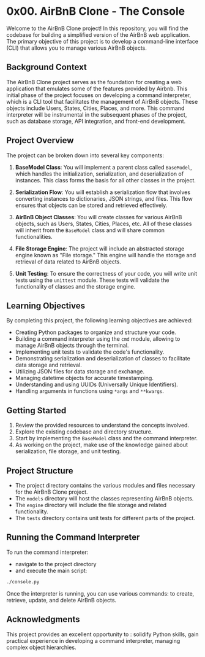 # 0x00. AirBnB Clone - The Console

Welcome to the AirBnB Clone project! In this repository, you will find the codebase for building a simplified version of the AirBnB web application. The primary objective of this project is to develop a command-line interface (CLI) that allows you to manage various AirBnB objects.

## Background Context

The AirBnB Clone project serves as the foundation for creating a web application that emulates some of the features provided by Airbnb. This initial phase of the project focuses on developing a command interpreter, which is a CLI tool that facilitates the management of AirBnB objects. These objects include Users, States, Cities, Places, and more. This command interpreter will be instrumental in the subsequent phases of the project, such as database storage, API integration, and front-end development.

## Project Overview

The project can be broken down into several key components:

1. **BaseModel Class**: You will implement a parent class called `BaseModel`, which handles the initialization, serialization, and deserialization of instances. This class forms the basis for all other classes in the project.

2. **Serialization Flow**: You will establish a serialization flow that involves converting instances to dictionaries, JSON strings, and files. This flow ensures that objects can be stored and retrieved effectively.

3. **AirBnB Object Classes**: You will create classes for various AirBnB objects, such as Users, States, Cities, Places, etc. All of these classes will inherit from the `BaseModel` class and will share common functionalities.

4. **File Storage Engine**: The project will include an abstracted storage engine known as "File storage." This engine will handle the storage and retrieval of data related to AirBnB objects.

5. **Unit Testing**: To ensure the correctness of your code, you will write unit tests using the `unittest` module. These tests will validate the functionality of classes and the storage engine.

## Learning Objectives

By completing this project, the following learning objectives are achieved:

- Creating Python packages to organize and structure your code.
- Building a command interpreter using the `cmd` module, allowing to manage AirBnB objects through the terminal.
- Implementing unit tests to validate the code's functionality.
- Demonstrating serialization and deserialization of classes to facilitate data storage and retrieval.
- Utilizing JSON files for data storage and exchange.
- Managing datetime objects for accurate timestamping.
- Understanding and using UUIDs (Universally Unique Identifiers).
- Handling arguments in functions using `*args` and `**kwargs`.

## Getting Started

1. Review the provided resources to understand the concepts involved.
2. Explore the existing codebase and directory structure.
3. Start by implementing the `BaseModel` class and the command interpreter.
4. As working on the project, make use of the knowledge gained about serialization, file storage, and unit testing.
## Project Structure

- The project directory contains the various modules and files necessary for the AirBnB Clone project.
- The `models` directory will host the classes representing AirBnB objects.
- The `engine` directory will include the file storage and related functionality.
- The `tests` directory contains unit tests for different parts of the project.

## Running the Command Interpreter

To run the command interpreter:
- navigate to the project directory 
- and execute the main script:

```bash
./console.py
```

Once the interpreter is running, you can use various commands:
to create, retrieve, update, and delete AirBnB objects.

## Acknowledgments

This project provides an excellent opportunity to :
solidify Python skills,
gain practical experience in developing a command interpreter,
managing complex object hierarchies.
